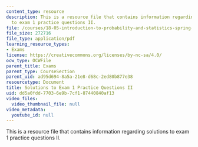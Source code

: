 ```yaml
---
content_type: resource
description: This is a resource file that contains information regarding solutions
  to exam 1 practice questions II.
file: /courses/18-05-introduction-to-probability-and-statistics-spring-2014/dd5a0fdd77036e9b7cf187440840af13_MIT18_05S14_Prac_Exa1b_Sol.pdf
file_size: 272716
file_type: application/pdf
learning_resource_types:
- Exams
license: https://creativecommons.org/licenses/by-nc-sa/4.0/
ocw_type: OCWFile
parent_title: Exams
parent_type: CourseSection
parent_uid: ad95d694-8a5a-21e8-d68c-2ed80b877e38
resourcetype: Document
title: Solutions to Exam 1 Practice Questions II
uid: dd5a0fdd-7703-6e9b-7cf1-87440840af13
video_files:
  video_thumbnail_file: null
video_metadata:
  youtube_id: null
---
```

This is a resource file that contains information regarding solutions to exam 1 practice questions II.